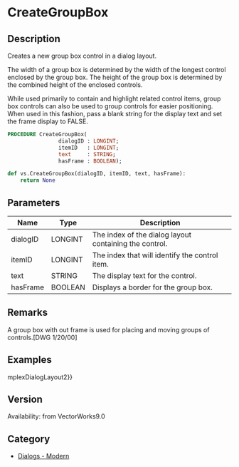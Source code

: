 # CreateGroupBox

## Description
Creates a new group box control in a dialog layout.

The width of a group box is determined by the width of the longest control enclosed by the group box. The height of the group box is determined by the combined height of the enclosed controls.

While used primarily to contain and highlight related control items, group box controls can also be used to group controls for easier positioning. When used in this fashion, pass a blank string for the display text and set the frame display to FALSE.

```pascal
PROCEDURE CreateGroupBox(
				dialogID : LONGINT;
				itemID   : LONGINT;
				text     : STRING;
				hasFrame : BOOLEAN);
```

```python
def vs.CreateGroupBox(dialogID, itemID, text, hasFrame):
    return None
```

## Parameters
|Name|Type|Description|
|---|---|---|
|dialogID|LONGINT|The index of the dialog layout containing the control.|
|itemID|LONGINT|The index that will identify the control item.|
|text|STRING|The display text for the control.|
|hasFrame|BOOLEAN|Displays a border for the group box.|

## Remarks
A group box with out frame is used for placing and moving groups of controls.[DWG 1/20/00]

## Examples
mplexDialogLayout2}}

## Version
Availability: from VectorWorks9.0

## Category
* [Dialogs - Modern](../Categories/Dialogs%20-%20Modern.md)
